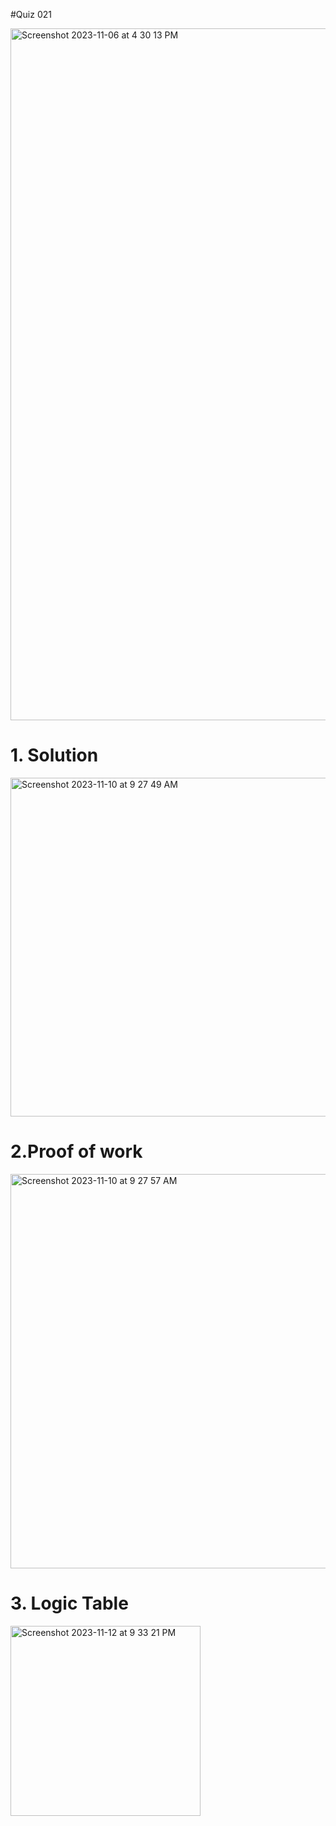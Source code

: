 #Quiz 021

<img width="1107" alt="Screenshot 2023-11-06 at 4 30 13 PM" src="https://github.com/K-Schriber/Unit-2-Comp-Sci/assets/142757998/d5c03f8f-bd29-4c9e-bb5b-fe07501b2554">


# 1. Solution
<img width="542" alt="Screenshot 2023-11-10 at 9 27 49 AM" src="https://github.com/K-Schriber/Unit-2-Comp-Sci/assets/142757998/aaac5851-a776-4141-9557-1665e9daf66d">


# 2.Proof of work
<img width="631" alt="Screenshot 2023-11-10 at 9 27 57 AM" src="https://github.com/K-Schriber/Unit-2-Comp-Sci/assets/142757998/0f03b4dd-819d-41e4-a7b5-8fe61c440645">


# 3. Logic Table 
<img width="304" alt="Screenshot 2023-11-12 at 9 33 21 PM" src="https://github.com/K-Schriber/Unit-2-Comp-Sci/assets/142757998/1efaba77-eb83-4c44-a1b6-540cf7ddf82c">
